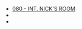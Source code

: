 * [080 - INT. NICK'S ROOM](080-INT.NicksRoom.md)
* [](129-INT.NicksRoom--FLASHBACK--.md)
* [](132-EXT.Backyard.md)
